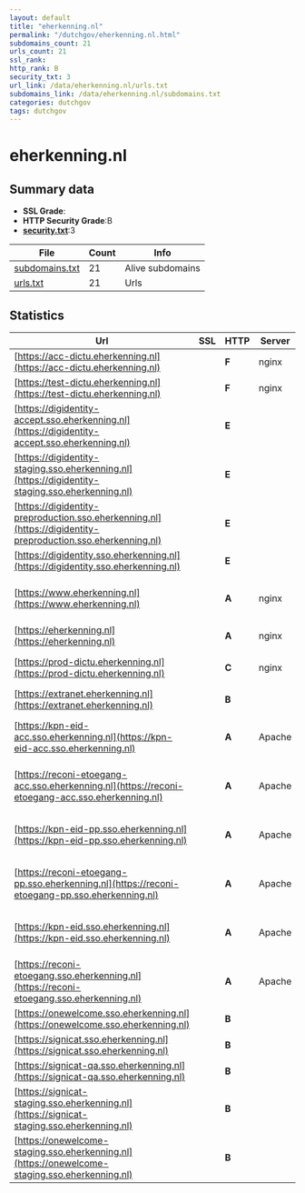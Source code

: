 ```yaml
---
layout: default
title: "eherkenning.nl"
permalink: "/dutchgov/eherkenning.nl.html"
subdomains_count: 21
urls_count: 21
ssl_rank: 
http_rank: B
security_txt: 3
url_link: /data/eherkenning.nl/urls.txt
subdomains_link: /data/eherkenning.nl/subdomains.txt
categories: dutchgov
tags: dutchgov
---
```



# eherkenning.nl
## Summary data


 - **SSL Grade**:
 - **HTTP Security Grade**:B
 - **[security.txt](https://www.digitaleoverheid.nl/nieuws/standaard-security-txt-nu-verplicht-voor-overheid/)**:3


| File       | Count | Info |
|------------|-------|------|
|[subdomains.txt](/DutchGovScope/data/eherkenning.nl/subdomains.txt)|21|Alive subdomains|
|[urls.txt](/DutchGovScope/data/eherkenning.nl/urls.txt)|21|Urls|


## Statistics


| Url | SSL | HTTP | Server | Cookie | HSTS | CORS | CTO | CSP | XFO | XXP | RP |FP| Tech |Title |
|--------|-------|-------|------|------|------|------|------|------|------|------|------|------|------|------|
|[https://acc-dictu.eherkenning.nl](https://acc-dictu.eherkenning.nl)| | **F**|nginx| | | | | | | | :white_check_mark: | |Basic Nginx|401 Authorizatio...|
|[https://test-dictu.eherkenning.nl](https://test-dictu.eherkenning.nl)| | **F**|nginx| | | | | | | | :white_check_mark: | |Basic Nginx|401 Authorizatio...|
|[https://digidentity-accept.sso.eherkenning.nl](https://digidentity-accept.sso.eherkenning.nl)| | **E**|| | | | | | | | :white_check_mark: | |HSTS||
|[https://digidentity-staging.sso.eherkenning.nl](https://digidentity-staging.sso.eherkenning.nl)| | **E**|| | | | | | | | :white_check_mark: | |HSTS||
|[https://digidentity-preproduction.sso.eherkenning.nl](https://digidentity-preproduction.sso.eherkenning.nl)| | **E**|| | | | | | | | :white_check_mark: | |HSTS||
|[https://digidentity.sso.eherkenning.nl](https://digidentity.sso.eherkenning.nl)| | **E**|| | | | | | | | :white_check_mark: | |HSTS||
|[https://www.eherkenning.nl](https://www.eherkenning.nl)| | **A**|nginx| |:white_check_mark: | | | :white_check_mark:| :white_check_mark: | :white_check_mark: | :white_check_mark: | |Drupal HSTS Nginx PHP|Redirecting to h...|
|[https://eherkenning.nl](https://eherkenning.nl)| | **A**|nginx| |:white_check_mark: | | | :white_check_mark:| :white_check_mark: | :white_check_mark: | :white_check_mark: | |HSTS Nginx|301 Moved Perman...|
|[https://prod-dictu.eherkenning.nl](https://prod-dictu.eherkenning.nl)| | **C**|nginx| |:white_check_mark: | | | | | | :white_check_mark: | |Basic HSTS Nginx|401 Authorizatio...|
|[https://extranet.eherkenning.nl](https://extranet.eherkenning.nl)| | **B**|| |:white_check_mark: | | | | | | :white_check_mark: | |HSTS|404 Not Found|
|[https://kpn-eid-acc.sso.eherkenning.nl](https://kpn-eid-acc.sso.eherkenning.nl)| | **A**|Apache| |:white_check_mark: | | | | :white_check_mark: | :white_check_mark: | :white_check_mark: | |Apache HTTP Server HSTS|KPN IDentity Ser...|
|[https://reconi-etoegang-acc.sso.eherkenning.nl](https://reconi-etoegang-acc.sso.eherkenning.nl)| | **A**|Apache| |:white_check_mark: | | | | :white_check_mark: | :white_check_mark: | :white_check_mark: | |Apache HTTP Server HSTS|Test Page for th...|
|[https://kpn-eid-pp.sso.eherkenning.nl](https://kpn-eid-pp.sso.eherkenning.nl)| | **A**|Apache| |:white_check_mark: | | | :white_check_mark:| :white_check_mark: | :white_check_mark: | :white_check_mark: | |Apache HTTP Server HSTS|KPN IDentity Ser...|
|[https://reconi-etoegang-pp.sso.eherkenning.nl](https://reconi-etoegang-pp.sso.eherkenning.nl)| | **A**|Apache| |:white_check_mark: | | | :white_check_mark:| :white_check_mark: | :white_check_mark: | :white_check_mark: | |Apache HTTP Server HSTS|Reconi IDentity...|
|[https://kpn-eid.sso.eherkenning.nl](https://kpn-eid.sso.eherkenning.nl)| | **A**|Apache| |:white_check_mark: | | | :white_check_mark:| :white_check_mark: | :white_check_mark: | :white_check_mark: | |Apache HTTP Server HSTS|KPN IDentity Ser...|
|[https://reconi-etoegang.sso.eherkenning.nl](https://reconi-etoegang.sso.eherkenning.nl)| | **A**|Apache| |:white_check_mark: | | | :white_check_mark:| :white_check_mark: | :white_check_mark: | :white_check_mark: | |Apache HTTP Server HSTS|CreAim IDentity...|
|[https://onewelcome.sso.eherkenning.nl](https://onewelcome.sso.eherkenning.nl)| | **B**|| |:white_check_mark: | | | | | | :white_check_mark: | |HSTS||
|[https://signicat.sso.eherkenning.nl](https://signicat.sso.eherkenning.nl)| | **B**|| |:white_check_mark: | | | | | | :white_check_mark: | |HSTS||
|[https://signicat-qa.sso.eherkenning.nl](https://signicat-qa.sso.eherkenning.nl)| | **B**|| |:white_check_mark: | | | | | | :white_check_mark: | |HSTS||
|[https://signicat-staging.sso.eherkenning.nl](https://signicat-staging.sso.eherkenning.nl)| | **B**|| |:white_check_mark: | | | | | | :white_check_mark: | |HSTS||
|[https://onewelcome-staging.sso.eherkenning.nl](https://onewelcome-staging.sso.eherkenning.nl)| | **B**|| |:white_check_mark: | | | | | | :white_check_mark: | |HSTS||


